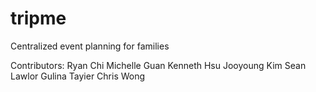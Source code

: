 # tripme
Centralized event planning for families

Contributors:
Ryan Chi
Michelle Guan
Kenneth Hsu
Jooyoung Kim
Sean Lawlor
Gulina Tayier
Chris Wong

